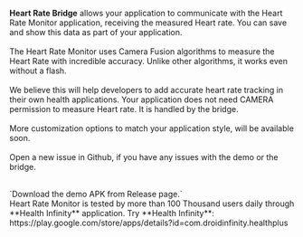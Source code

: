 **Heart Rate Bridge** allows your application to communicate with the Heart Rate Monitor application, receiving the measured Heart rate. You can save and show this data as part of your application.
<br><br>The Heart Rate Monitor uses Camera Fusion algorithms to measure the Heart Rate with incredible accuracy. Unlike other algorithms, it works even without a flash.
<br><br>We believe this will help developers to add accurate heart rate tracking in their own health applications. Your application does not need CAMERA permission to measure Heart rate. It is handled by the bridge.
<br><br>More customization options to match your application style, will be available soon.
<br><br>Open a new issue in Github, if you have any issues with the demo or the bridge.

<br>
`Download the demo APK from Release page.`

<br>
Heart Rate Monitor is tested by more than 100 Thousand users daily through **Health Infinity** application. 
Try **Health Infinity**: https://play.google.com/store/apps/details?id=com.droidinfinity.healthplus